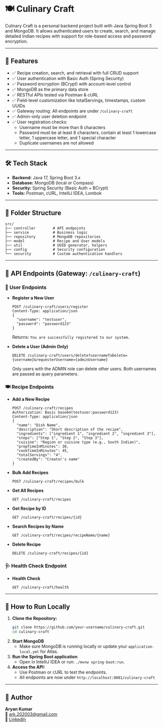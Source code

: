 # 🍽️ Culinary Craft

Culinary Craft is a personal backend project built with Java Spring Boot 3 and MongoDB. It allows authenticated users to create, search, and manage detailed Indian recipes with support for role-based access and password encryption.

---

## 🚀 Features

- ✅ Recipe creation, search, and retrieval with full CRUD support
- ✅ User authentication with Basic Auth (Spring Security)
- ✅ Password encryption (BCrypt) with account-level control
- ✅ MongoDB as the primary data store
- ✅ RESTful APIs tested via Postman & cURL
- ✅ Field-level customization like totalServings, timestamps, custom UUIDs
- ✅ Gateway routing: All endpoints are under `/culinary-craft`
- ✅ Admin-only user deletion endpoint
- ✅ User registration checks:
  - Username must be more than 8 characters
  - Password must be at least 8 characters, contain at least 1 lowercase letter, 1 uppercase letter, and 1 special character
  - Duplicate usernames are not allowed

---

## 🛠️ Tech Stack

- **Backend:** Java 17, Spring Boot 3.x
- **Database:** MongoDB (local or Compass)
- **Security:** Spring Security (Basic Auth + BCrypt)
- **Tools:** Postman, cURL, IntelliJ IDEA, Lombok

---

## 📁 Folder Structure

```text
src/
├── controller        # API endpoints
├── service           # Business logic
├── repository        # MongoDB repositories
├── model             # Recipe and User models
├── util              # UUID generator, helpers
├── config            # Security configuration
└── security          # Custom authentication handlers
```

---

## 🔐 API Endpoints (Gateway: `/culinary-craft`)

### 👤 User Endpoints

- **Register a New User**
  ```
  POST /culinary-craft/users/register
  Content-Type: application/json
  {
    "username": "testuser",
    "password": "password123"
  }
  ```
  Returns: `You are successfully registered to our system.`

- **Delete a User (Admin Only)**
  ```
  DELETE /culinary-craft/users/delete?usernameToDelete={username}&requesterUsername={adminUsername}
  ```
  Only users with the ADMIN role can delete other users. Both usernames are passed as query parameters.

### 🍽️ Recipe Endpoints

- **Add a New Recipe**
  ```
  POST /culinary-craft/recipes
  Authorization: Basic base64(testuser:password123)
  Content-Type: application/json
  {
    "name": "Dish Name",
    "description": "Short description of the recipe",
    "ingredients": ["ingredient 1", "ingredient 2", "ingredient 3"],
    "steps": ["Step 1", "Step 2", "Step 3"],
    "cuisine": "Region or cuisine type (e.g., South Indian)",
    "prepTimeInMinutes": 30,
    "cookTimeInMinutes": 45,
    "totalServings": "4",
    "createdBy": "Creator's name"
  }
  ```

- **Bulk Add Recipes**
  ```
  POST /culinary-craft/recipes/bulk
  ```

- **Get All Recipes**
  ```
  GET /culinary-craft/recipes
  ```

- **Get Recipe by ID**
  ```
  GET /culinary-craft/recipes/{id}
  ```

- **Search Recipes by Name**
  ```
  GET /culinary-craft/recipes/recipeName/{name}
  ```

- **Delete Recipe**
  ```
  DELETE /culinary-craft/recipes/{id}
  ```

### 🩺 Health Check Endpoint
- **Health Check**
  ```
  GET /culinary-craft/health
  ```

---

## 🧪 How to Run Locally
1. **Clone the Repository:**
   ```bash
   git clone https://github.com/your-username/culinary-craft.git
   cd culinary-craft
   ```
2. **Start MongoDB**
   * Make sure MongoDB is running locally or update your `application-local.yml` for Atlas.
3. **Run the Spring Boot application**
   * Open in IntelliJ IDEA or run: `./mvnw spring-boot:run`.
4. **Access the API:**
   * Use Postman or cURL to test the endpoints.
   * All endpoints are now under `http://localhost:8081/culinary-craft`

---

## 🙋 Author
**Aryan Kumar**  
📧 [ark.202003@gmail.com](mailto:ark.202003@gmail.com)  
🔗 [LinkedIn](https://www.linkedin.com/in/aryankr1010)